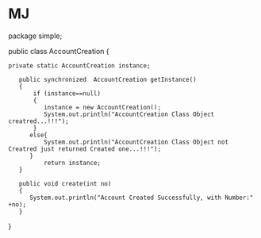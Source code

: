 MJ
==
package simple;

public class AccountCreation {

    private static AccountCreation instance;

       public synchronized  AccountCreation getInstance()
       {
           if (instance==null)
           {
              instance = new AccountCreation();
              System.out.println("AccountCreation Class Object creatred...!!!");
           }
          else{
              System.out.println("AccountCreation Class Object not Creatred just returned Created one...!!!");
          }
              return instance;
       }

       public void create(int no)
       {
          System.out.println("Account Created Successfully, with Number:" +no);
       }

}
